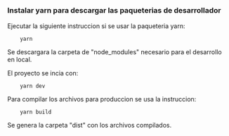 ##

### Instalar yarn para descargar las paqueterias de desarrollador

Ejecutar la siguiente instruccion si se usar la paqueteria yarn:
	
	    yarn

Se descargara la carpeta de "node_modules" necesario para el desarrollo en local.


El proyecto se incia con:

        yarn dev


Para compilar los archivos para produccion se usa la instruccion:

        yarn build

Se genera la carpeta "dist" con los archivos compilados.